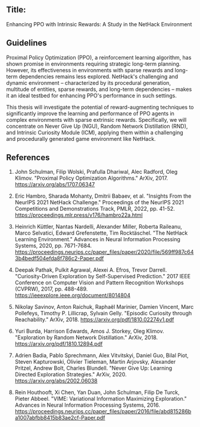 ## Title:

Enhancing PPO with Intrinsic Rewards: A Study in the NetHack Environment

## Guidelines

Proximal Policy Optimization (PPO), a reinforcement learning algorithm, has shown promise in environments requiring strategic long-term planning. However, its effectiveness in environments with sparse rewards and long-term dependencies remains less explored. NetHack's challenging and dynamic environment – characterized by its procedural generation, multitude of entities, sparse rewards, and long-term dependencies – makes it an ideal testbed for enhancing PPO's performance in such settings.

This thesis will investigate the potential of reward-augmenting techniques to significantly improve the learning and performance of PPO agents in complex environments with sparse extrinsic rewards. Specifically, we will concentrate on Never Give Up (NGU), Random Network Distillation (RND), and Intrinsic Curiosity Module (ICM), applying them within a challenging and procedurally generated game environment like NetHack.

## References

1. John Schulman, Filip Wolski, Prafulla Dhariwal, Alec Radford, Oleg Klimov. "Proximal Policy Optimization Algorithms." ArXiv, 2017. https://arxiv.org/abs/1707.06347

2. Eric Hambro, Sharada Mohanty, Dmitrii Babaev, et al. "Insights From the NeurIPS 2021 NetHack Challenge." Proceedings of the NeurIPS 2021 Competitions and Demonstrations Track, PMLR, 2022, pp. 41-52. https://proceedings.mlr.press/v176/hambro22a.html

3. Heinrich Küttler, Nantas Nardelli, Alexander Miller, Roberta Raileanu, Marco Selvatici, Edward Grefenstette, Tim Rocktäschel. "The NetHack Learning Environment." Advances in Neural Information Processing Systems, 2020, pp. 7671-7684. https://proceedings.neurips.cc/paper_files/paper/2020/file/569ff987c643b4bedf504efda8f786c2-Paper.pdf

4. Deepak Pathak, Pulkit Agrawal, Alexei A. Efros, Trevor Darrell. "Curiosity-Driven Exploration by Self-Supervised Prediction." 2017 IEEE Conference on Computer Vision and Pattern Recognition Workshops (CVPRW), 2017, pp. 488-489. https://ieeexplore.ieee.org/document/8014804

5. Nikolay Savinov, Anton Raichuk, Raphaël Marinier, Damien Vincent, Marc Pollefeys, Timothy P. Lillicrap, Sylvain Gelly. "Episodic Curiosity through Reachability." ArXiv, 2018. https://arxiv.org/pdf/1810.02274v1.pdf

6. Yuri Burda, Harrison Edwards, Amos J. Storkey, Oleg Klimov. "Exploration by Random Network Distillation." ArXiv, 2018. https://arxiv.org/pdf/1810.12894.pdf

7. Adrien Badia, Pablo Sprechmann, Alex Vitvitskyi, Daniel Guo, Bilal Piot, Steven Kapturowski, Olivier Tieleman, Martin Arjovsky, Alexander Pritzel, Andrew Bolt, Charles Blundell. "Never Give Up: Learning Directed Exploration Strategies." ArXiv, 2020. https://arxiv.org/abs/2002.06038

8. Rein Houthooft, Xi Chen, Yan Duan, John Schulman, Filip De Turck, Pieter Abbeel. "VIME: Variational Information Maximizing Exploration." Advances in Neural Information Processing Systems, 2016. https://proceedings.neurips.cc/paper_files/paper/2016/file/abd815286ba1007abfbb8415b83ae2cf-Paper.pdf

